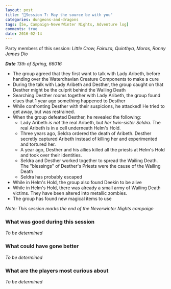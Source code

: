 ```yaml
---
layout: post
title: "🐲Session 7: May the source be with you"
categories: dungeons-and-dragons
tags: [5e, Campaign-NeverWinter Nights, Adventure log]
comments: true
date: 2016-02-14
---
```


Party members of this session: _Little Crow, Fairuza, Quinthya, Moras, Ronny James Dio_

_**Date** 13th of Spring, 66016_

- The group agreed that they first want to talk with Lady Aribeth, before handing over the Waterdhavian Creature Components to make a cure
- During the talk with Lady Aribeth and Desther, the group caught on that Desther might be the culprit behind the Wailing Death
- Searching Desther rooms together with Lady Aribeth, the group found clues that 1 year ago something happened to Desther
- While confronting Desther with their suspicions, he attacked! He tried to get away, but was restrained.
- When the group defeated Desther, he revealed the following:
  - Lady Aribeth *is not* the real Aribeth, but *her twin-sister Seldra*. The real Aribeth is in a cell underneath Helm's Hold.
  - Three years ago, Seldra ordered the death of Aribeth. Desther secretly captured Aribeth instead of killing her and experimented and tortured her.
  - A year ago, Desther and his allies killed all the priests at Helm's Hold and took over their identities.
  - Seldra and Desther worked together to spread the Wailing Death. The "blessings" of Desther's Priests were the cause of the Wailing Death
  - Seldra has probably escaped
- While in Helm's Hold, the group also found Deekin to be alive
- While in Helm's Hold, there was already a small army of Wailing Death victims. They have been altered into metallic zombies.
- The group has found new magical items to use

_Note: This session marks the end of the Neverwinter Nights campaign_

### What was good during this session
_To be determined_

### What could have gone better
_To be determined_

### What are the players most curious about
_To be determined_